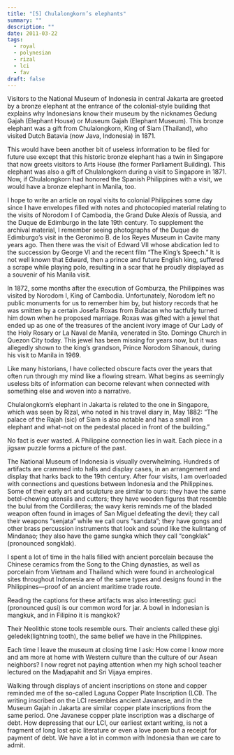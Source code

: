 ```yaml
---
title: "[5] Chulalongkorn’s elephants"
summary: ""
description: ""
date: 2011-03-22
tags:
  - royal
  - polynesian
  - rizal
  - lci
  - fav
draft: false
---
```


Visitors to the National Museum of Indonesia in central Jakarta are greeted by a bronze elephant at the entrance of the colonial-style building that explains why Indonesians know their museum by the nicknames Gedung Gajah (Elephant House) or Museum Gajah (Elephant Museum). This bronze elephant was a gift from Chulalongkorn, King of  Siam (Thailand), who visited Dutch Batavia (now Java, Indonesia) in  1871.

This would have been another bit of useless information to be filed for future use except that this historic bronze elephant has a twin in Singapore that now greets visitors to Arts House (the former Parliament Building). This elephant was also a gift of Chulalongkorn during a visit to Singapore in 1871. Now, if  Chulalongkorn had honored the Spanish Philippines with a visit, we would have a bronze elephant in Manila, too.

I hope to write an article on royal visits to  colonial Philippines some day since I have envelopes filled with notes and photocopied material relating to the visits of Norodom I of Cambodia, the Grand Duke Alexis of Russia, and the Duque de Edimburgo in the late 19th century. To supplement the archival material, I remember seeing photographs of the Duque de Edimburgo’s visit in the Geronimo B. de los Reyes Museum in Cavite many years ago. Then there was the visit of Edward VII whose abdication led to the succession by George VI and the recent film “The King’s Speech.” It is not well known that Edward, then a prince and future English king, suffered a scrape while playing polo, resulting in a scar that he proudly displayed as a souvenir of his Manila visit.

In 1872, some months after the execution of Gomburza, the Philippines was visited by Norodom I, King of Cambodia. Unfortunately, Norodom left no public monuments for us to remember him by, but history records that he was smitten by a certain Josefa Roxas from Bulacan who tactfully turned him down when he proposed marriage. Roxas was gifted with a jewel that ended up as one of the treasures of the ancient ivory image of Our Lady of the Holy Rosary or La Naval de Manila, venerated in Sto. Domingo Church in Quezon City today.  This jewel has been missing for years now, but it was allegedly shown to the king’s grandson, Prince Norodom Sihanouk, during his visit to Manila in 1969.

Like many historians, I have collected obscure facts over the years that often run through my mind like a flowing stream. What begins as seemingly useless bits of information can become relevant when connected with something else and woven into a narrative.

Chulalongkorn’s elephant in Jakarta is related to the one in Singapore, which was seen by Rizal, who noted in his travel diary in, May 1882: “The palace of the Rajah (sic) of Siam is also notable and has a small iron elephant and what-not on the pedestal placed in front of the building.”

No fact is ever wasted. A Philippine connection lies in wait.  Each piece in a jigsaw puzzle forms a picture of the past.

The National Museum of Indonesia is visually overwhelming. Hundreds  of artifacts are crammed into halls and display cases, in an arrangement and display that harks back to the 19th century. After four visits, I am overloaded with connections and questions between Indonesia and the  Philippines. Some of their early art and sculpture are similar to ours: they have the same betel-chewing utensils and cutters; they have  wooden figures that resemble the bulul from the Cordilleras; the wavy  keris reminds me of the bladed weapon often found in images of San  Miguel defeating the devil; they call their weapons “senjata”  while we call  ours “sandata”; they have gongs and other brass percussion instruments that look and sound like the kulintang of Mindanao;  they also have the game sungka which they call “congklak” (pronounced songklak).

I spent a lot of time in the halls filled with ancient porcelain  because the Chinese ceramics from the Song to the Ching dynasties, as  well as porcelain from Vietnam and Thailand which were found in archeological sites throughout Indonesia are of the same types and designs found in the Philippines—proof of an ancient maritime trade route.

Reading the captions for these artifacts was also interesting: guci (pronounced gusi) is our common word for jar. A bowl in Indonesian is mangkuk, and in Filipino it is mangkok?

Their Neolithic stone tools resemble ours. Their ancients called these gigi geledek(lightning tooth), the same belief we have in the Philippines.

Each time I leave the museum at closing time I ask: How come I know more and am more at home with  Western culture than the culture of our Asean neighbors? I now regret not paying attention when my high school teacher lectured on the Madjapahit and Sri Vijaya empires.

Walking through displays of ancient inscriptions on stone and copper reminded me of the so-called Laguna Copper Plate Inscription (LCI). The writing inscribed on the LCI resembles ancient Javanese, and in the Museum Gajah in Jakarta are similar copper plate inscriptions from the  same period. One Javanese copper plate inscription was a discharge of  debt. How depressing that our LCI, our earliest extant writing, is not a  fragment of long lost epic literature or even a love poem but a receipt for payment of debt. We have a lot in common with Indonesia than we care to admit.
